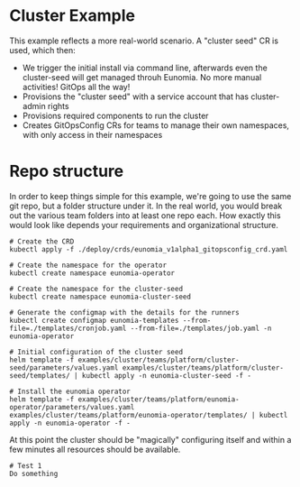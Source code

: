 # Cluster Example

This example reflects a more real-world scenario. A "cluster seed" CR is used, which then:
- We trigger the initial install via command line, afterwards even the cluster-seed will get managed throuh Eunomia. No more manual activities! GitOps all the way!
- Provisions the "cluster seed" with a service account that has cluster-admin rights
- Provisions required components to run the cluster
- Creates GitOpsConfig CRs for teams to manage their own namespaces, with only access in their namespaces

# Repo structure
In order to keep things simple for this example, we're going to use the same git repo, but a folder structure under it. In the real world, you would break out the various team folders into at least one repo each. How exactly this would look like depends your requirements and organizational structure.

```shell
# Create the CRD
kubectl apply -f ./deploy/crds/eunomia_v1alpha1_gitopsconfig_crd.yaml

# Create the namespace for the operator
kubectl create namespace eunomia-operator

# Create the namespace for the cluster-seed
kubectl create namespace eunomia-cluster-seed

# Generate the configmap with the details for the runners
kubectl create configmap eunomia-templates --from-file=./templates/cronjob.yaml --from-file=./templates/job.yaml -n eunomia-operator

# Initial configuration of the cluster seed
helm template -f examples/cluster/teams/platform/cluster-seed/parameters/values.yaml examples/cluster/teams/platform/cluster-seed/templates/ | kubectl apply -n eunomia-cluster-seed -f -

# Install the eunomia operator
helm template -f examples/cluster/teams/platform/eunomia-operator/parameters/values.yaml examples/cluster/teams/platform/eunomia-operator/templates/ | kubectl apply -n eunomia-operator -f -
```

At this point the cluster should be "magically" configuring itself and within a few minutes all resources should be available.

```shell
# Test 1
Do something
```